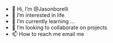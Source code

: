 - 👋 Hi, I’m @Jasonborelli
- 👀 I’m interested in life
- 🌱 I’m currently learning ...
- 💞️ I’m looking to collaborate on projects 
- 📫 How to reach me email me 

<!---
Jasonborelli/Jasonborelli is a ✨ special ✨ repository because its `README.md` (this file) appears on your GitHub profile.
You can click the Preview link to take a look at your changes.
--->
